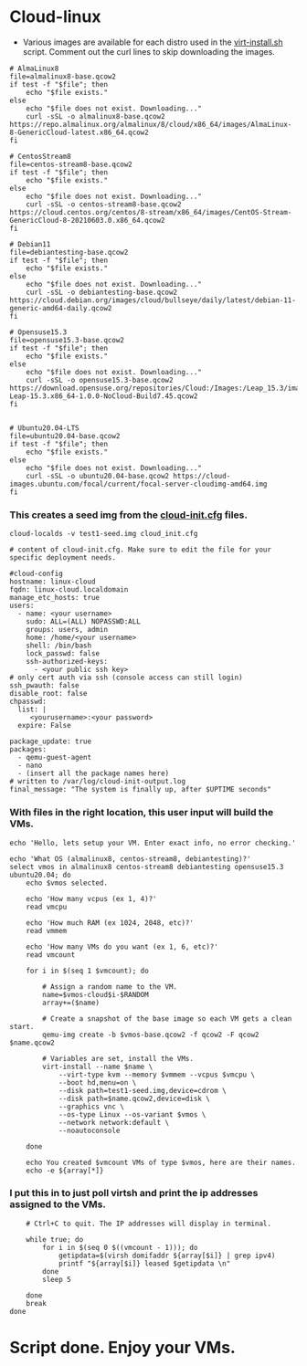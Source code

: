# Cloud-linux
- Various images are available for each distro used in the [virt-install.sh](https://raw.githubusercontent.com/kevin-on-github/ansible-automation/main/basic-linux-cloud-init/virtsh-install.sh) script. Comment out the curl lines to skip downloading the images.

```
# AlmaLinux8
file=almalinux8-base.qcow2
if test -f "$file"; then
    echo "$file exists."
else 
    echo "$file does not exist. Downloading..."
    curl -sSL -o almalinux8-base.qcow2 https://repo.almalinux.org/almalinux/8/cloud/x86_64/images/AlmaLinux-8-GenericCloud-latest.x86_64.qcow2
fi

# CentosStream8
file=centos-stream8-base.qcow2
if test -f "$file"; then
    echo "$file exists."
else 
    echo "$file does not exist. Downloading..."
    curl -sSL -o centos-stream8-base.qcow2 https://cloud.centos.org/centos/8-stream/x86_64/images/CentOS-Stream-GenericCloud-8-20210603.0.x86_64.qcow2
fi

# Debian11
file=debiantesting-base.qcow2
if test -f "$file"; then
    echo "$file exists."
else 
    echo "$file does not exist. Downloading..."
    curl -sSL -o debiantesting-base.qcow2 https://cloud.debian.org/images/cloud/bullseye/daily/latest/debian-11-generic-amd64-daily.qcow2
fi

# Opensuse15.3
file=opensuse15.3-base.qcow2
if test -f "$file"; then
    echo "$file exists."
else 
    echo "$file does not exist. Downloading..."
    curl -sSL -o opensuse15.3-base.qcow2 https://download.opensuse.org/repositories/Cloud:/Images:/Leap_15.3/images/openSUSE-Leap-15.3.x86_64-1.0.0-NoCloud-Build7.45.qcow2
fi


# Ubuntu20.04-LTS
file=ubuntu20.04-base.qcow2
if test -f "$file"; then
    echo "$file exists."
else 
    echo "$file does not exist. Downloading..."
    curl -sSL -o ubuntu20.04-base.qcow2 https://cloud-images.ubuntu.com/focal/current/focal-server-cloudimg-amd64.img
fi
```

### This creates a seed img from the [cloud-init.cfg](https://raw.githubusercontent.com/kevin-on-github/ansible-automation/main/basic-linux-cloud-init/cloud_init.cfg) files.

```
cloud-localds -v test1-seed.img cloud_init.cfg

# content of cloud-init.cfg. Make sure to edit the file for your specific deployment needs.

#cloud-config
hostname: linux-cloud
fqdn: linux-cloud.localdomain
manage_etc_hosts: true
users:
  - name: <your username>
    sudo: ALL=(ALL) NOPASSWD:ALL
    groups: users, admin
    home: /home/<your username>
    shell: /bin/bash
    lock_passwd: false
    ssh-authorized-keys:
      - <your public ssh key>
# only cert auth via ssh (console access can still login)
ssh_pwauth: false
disable_root: false
chpasswd:
  list: |
     <yourusername>:<your password>
  expire: False

package_update: true
packages:
  - qemu-guest-agent
  - nano
  - (insert all the package names here)
# written to /var/log/cloud-init-output.log
final_message: "The system is finally up, after $UPTIME seconds"

```

### With files in the right location, this user input will build the VMs.
```
echo 'Hello, lets setup your VM. Enter exact info, no error checking.'

echo 'What OS (almalinux8, centos-stream8, debiantesting)?'
select vmos in almalinux8 centos-stream8 debiantesting opensuse15.3 ubuntu20.04; do
	echo $vmos selected.

	echo 'How many vcpus (ex 1, 4)?'
	read vmcpu

	echo 'How much RAM (ex 1024, 2048, etc)?'
	read vmmem

	echo 'How many VMs do you want (ex 1, 6, etc)?'
	read vmcount

	for i in $(seq 1 $vmcount); do

		# Assign a random name to the VM.
		name=$vmos-cloud$i-$RANDOM
		array+=($name)

		# Create a snapshot of the base image so each VM gets a clean start.
		qemu-img create -b $vmos-base.qcow2 -f qcow2 -F qcow2 $name.qcow2

		# Variables are set, install the VMs.
		virt-install --name $name \
			--virt-type kvm --memory $vmmem --vcpus $vmcpu \
			--boot hd,menu=on \
			--disk path=test1-seed.img,device=cdrom \
			--disk path=$name.qcow2,device=disk \
			--graphics vnc \
			--os-type Linux --os-variant $vmos \
			--network network:default \
			--noautoconsole

	done

	echo You created $vmcount VMs of type $vmos, here are their names.
	echo -e ${array[*]}
```

### I put this in to just poll virtsh and print the ip addresses assigned to the VMs. 
```
	# Ctrl+C to quit. The IP addresses will display in terminal.

	while true; do
		for i in $(seq 0 $((vmcount - 1))); do
			getipdata=$(virsh domifaddr ${array[$i]} | grep ipv4)
			printf "${array[$i]} leased $getipdata \n"
		done
		sleep 5

	done
	break
done
```

# Script done. Enjoy your VMs.